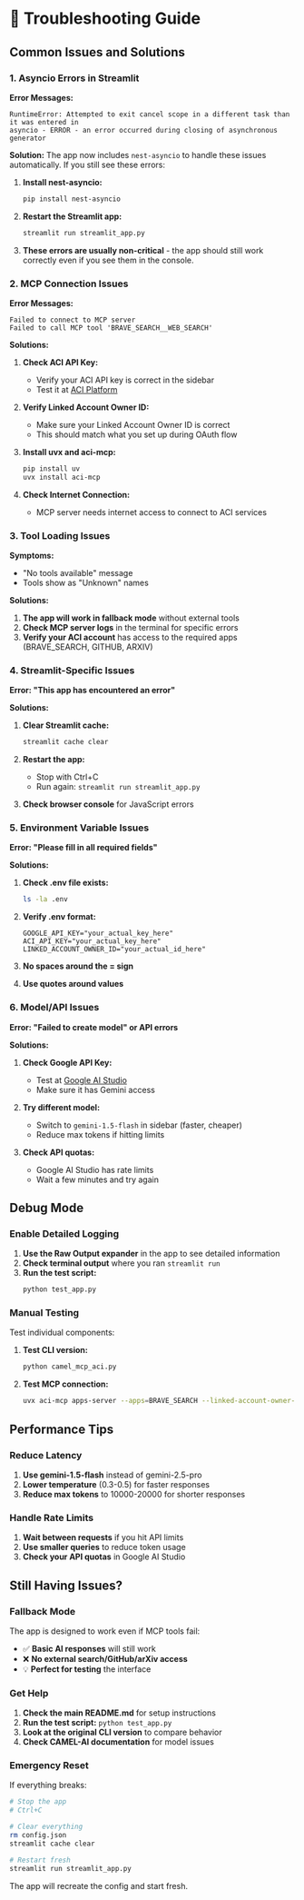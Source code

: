 # 🔧 Troubleshooting Guide

## Common Issues and Solutions

### 1. Asyncio Errors in Streamlit

**Error Messages:**
```
RuntimeError: Attempted to exit cancel scope in a different task than it was entered in
asyncio - ERROR - an error occurred during closing of asynchronous generator
```

**Solution:**
The app now includes `nest-asyncio` to handle these issues automatically. If you still see these errors:

1. **Install nest-asyncio:**
   ```bash
   pip install nest-asyncio
   ```

2. **Restart the Streamlit app:**
   ```bash
   streamlit run streamlit_app.py
   ```

3. **These errors are usually non-critical** - the app should still work correctly even if you see them in the console.

### 2. MCP Connection Issues

**Error Messages:**
```
Failed to connect to MCP server
Failed to call MCP tool 'BRAVE_SEARCH__WEB_SEARCH'
```

**Solutions:**

1. **Check ACI API Key:**
   - Verify your ACI API key is correct in the sidebar
   - Test it at [ACI Platform](https://platform.aci.dev/apps)

2. **Verify Linked Account Owner ID:**
   - Make sure your Linked Account Owner ID is correct
   - This should match what you set up during OAuth flow

3. **Install uvx and aci-mcp:**
   ```bash
   pip install uv
   uvx install aci-mcp
   ```

4. **Check Internet Connection:**
   - MCP server needs internet access to connect to ACI services

### 3. Tool Loading Issues

**Symptoms:**
- "No tools available" message
- Tools show as "Unknown" names

**Solutions:**

1. **The app will work in fallback mode** without external tools
2. **Check MCP server logs** in the terminal for specific errors
3. **Verify your ACI account** has access to the required apps (BRAVE_SEARCH, GITHUB, ARXIV)

### 4. Streamlit-Specific Issues

**Error: "This app has encountered an error"**

**Solutions:**

1. **Clear Streamlit cache:**
   ```bash
   streamlit cache clear
   ```

2. **Restart the app:**
   - Stop with Ctrl+C
   - Run again: `streamlit run streamlit_app.py`

3. **Check browser console** for JavaScript errors

### 5. Environment Variable Issues

**Error: "Please fill in all required fields"**

**Solutions:**

1. **Check .env file exists:**
   ```bash
   ls -la .env
   ```

2. **Verify .env format:**
   ```env
   GOOGLE_API_KEY="your_actual_key_here"
   ACI_API_KEY="your_actual_key_here"
   LINKED_ACCOUNT_OWNER_ID="your_actual_id_here"
   ```

3. **No spaces around the = sign**
4. **Use quotes around values**

### 6. Model/API Issues

**Error: "Failed to create model" or API errors**

**Solutions:**

1. **Check Google API Key:**
   - Test at [Google AI Studio](https://aistudio.google.com/)
   - Make sure it has Gemini access

2. **Try different model:**
   - Switch to `gemini-1.5-flash` in sidebar (faster, cheaper)
   - Reduce max tokens if hitting limits

3. **Check API quotas:**
   - Google AI Studio has rate limits
   - Wait a few minutes and try again

## Debug Mode

### Enable Detailed Logging

1. **Use the Raw Output expander** in the app to see detailed information
2. **Check terminal output** where you ran `streamlit run`
3. **Run the test script:**
   ```bash
   python test_app.py
   ```

### Manual Testing

Test individual components:

1. **Test CLI version:**
   ```bash
   python camel_mcp_aci.py
   ```

2. **Test MCP connection:**
   ```bash
   uvx aci-mcp apps-server --apps=BRAVE_SEARCH --linked-account-owner-id=your_id
   ```

## Performance Tips

### Reduce Latency

1. **Use gemini-1.5-flash** instead of gemini-2.5-pro
2. **Lower temperature** (0.3-0.5) for faster responses
3. **Reduce max tokens** to 10000-20000 for shorter responses

### Handle Rate Limits

1. **Wait between requests** if you hit API limits
2. **Use smaller queries** to reduce token usage
3. **Check your API quotas** in Google AI Studio

## Still Having Issues?

### Fallback Mode

The app is designed to work even if MCP tools fail:
- ✅ **Basic AI responses** will still work
- ❌ **No external search/GitHub/arXiv access**
- 💡 **Perfect for testing** the interface

### Get Help

1. **Check the main README.md** for setup instructions
2. **Run the test script:** `python test_app.py`
3. **Look at the original CLI version** to compare behavior
4. **Check CAMEL-AI documentation** for model issues

### Emergency Reset

If everything breaks:

```bash
# Stop the app
# Ctrl+C

# Clear everything
rm config.json
streamlit cache clear

# Restart fresh
streamlit run streamlit_app.py
```

The app will recreate the config and start fresh. 